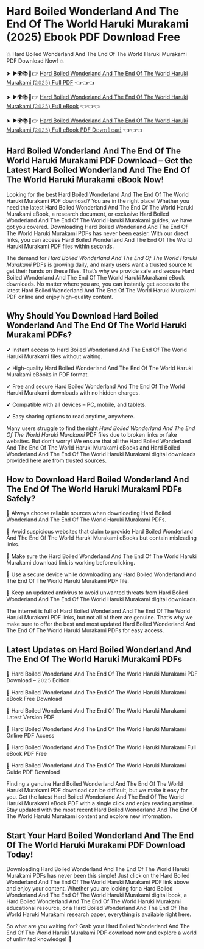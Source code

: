 # Hard Boiled Wonderland And The End Of The World Haruki Murakami (2025) Ebook PDF Download Free

💥 Hard Boiled Wonderland And The End Of The World Haruki Murakami PDF Download Now! 💥

➤ ►🌍📚📱👉 [Hard Boiled Wonderland And The End Of The World Haruki Murakami (𝟸𝟶𝟸𝟻) F𝚞ll PDF](https://getpdf.xyz/hard-boiled-wonderland-and-the-end-of-the-world-haruki-murakami) 👈👈👈


➤ ►🌍📚📱👉 [Hard Boiled Wonderland And The End Of The World Haruki Murakami (𝟸𝟶𝟸𝟻) F𝚞ll eBook](https://getpdf.xyz/hard-boiled-wonderland-and-the-end-of-the-world-haruki-murakami) 👈👈👈


➤ ►🌍📚📱👉 [Hard Boiled Wonderland And The End Of The World Haruki Murakami (𝟸𝟶𝟸𝟻) F𝚞ll eBook PDF D𝚘𝚠𝚗𝚕𝚘a𝚍](https://getpdf.xyz/hard-boiled-wonderland-and-the-end-of-the-world-haruki-murakami) 👈👈👈


## Hard Boiled Wonderland And The End Of The World Haruki Murakami PDF Download – Get the Latest Hard Boiled Wonderland And The End Of The World Haruki Murakami eBook Now!

Looking for the best Hard Boiled Wonderland And The End Of The World Haruki Murakami PDF download? You are in the right place! Whether you need the latest Hard Boiled Wonderland And The End Of The World Haruki Murakami eBook, a research document, or exclusive Hard Boiled Wonderland And The End Of The World Haruki Murakami guides, we have got you covered. Downloading Hard Boiled Wonderland And The End Of The World Haruki Murakami PDFs has never been easier. With our direct links, you can access Hard Boiled Wonderland And The End Of The World Haruki Murakami PDF files within seconds.

The demand for *Hard Boiled Wonderland And The End Of The World Haruki Murakami* PDFs is growing daily, and many users want a trusted source to get their hands on these files. That’s why we provide safe and secure Hard Boiled Wonderland And The End Of The World Haruki Murakami eBook downloads. No matter where you are, you can instantly get access to the latest Hard Boiled Wonderland And The End Of The World Haruki Murakami PDF online and enjoy high-quality content.

## Why Should You Download Hard Boiled Wonderland And The End Of The World Haruki Murakami PDFs?

✔ Instant access to Hard Boiled Wonderland And The End Of The World Haruki Murakami files without waiting.

✔ High-quality Hard Boiled Wonderland And The End Of The World Haruki Murakami eBooks in PDF format.

✔ Free and secure Hard Boiled Wonderland And The End Of The World Haruki Murakami downloads with no hidden charges.

✔ Compatible with all devices – PC, mobile, and tablets.

✔ Easy sharing options to read anytime, anywhere.

Many users struggle to find the right *Hard Boiled Wonderland And The End Of The World Haruki Murakami* PDF files due to broken links or fake websites. But don’t worry! We ensure that all the Hard Boiled Wonderland And The End Of The World Haruki Murakami eBooks and Hard Boiled Wonderland And The End Of The World Haruki Murakami digital downloads provided here are from trusted sources.

## How to Download Hard Boiled Wonderland And The End Of The World Haruki Murakami PDFs Safely?

📌 Always choose reliable sources when downloading Hard Boiled Wonderland And The End Of The World Haruki Murakami PDFs.

📌 Avoid suspicious websites that claim to provide Hard Boiled Wonderland And The End Of The World Haruki Murakami eBooks but contain misleading links.

📌 Make sure the Hard Boiled Wonderland And The End Of The World Haruki Murakami download link is working before clicking.

📌 Use a secure device while downloading any Hard Boiled Wonderland And The End Of The World Haruki Murakami PDF file.

📌 Keep an updated antivirus to avoid unwanted threats from Hard Boiled Wonderland And The End Of The World Haruki Murakami digital downloads.

The internet is full of Hard Boiled Wonderland And The End Of The World Haruki Murakami PDF links, but not all of them are genuine. That’s why we make sure to offer the best and most updated Hard Boiled Wonderland And The End Of The World Haruki Murakami PDFs for easy access.

## Latest Updates on Hard Boiled Wonderland And The End Of The World Haruki Murakami PDFs

🔹 Hard Boiled Wonderland And The End Of The World Haruki Murakami PDF Download – 𝟸𝟶𝟸𝟻 Edition

🔹 Hard Boiled Wonderland And The End Of The World Haruki Murakami eBook Free Download

🔹 Hard Boiled Wonderland And The End Of The World Haruki Murakami Latest Version PDF

🔹 Hard Boiled Wonderland And The End Of The World Haruki Murakami Online PDF Access

🔹 Hard Boiled Wonderland And The End Of The World Haruki Murakami Full eBook PDF Free

🔹 Hard Boiled Wonderland And The End Of The World Haruki Murakami Guide PDF Download

Finding a genuine Hard Boiled Wonderland And The End Of The World Haruki Murakami PDF download can be difficult, but we make it easy for you. Get the latest Hard Boiled Wonderland And The End Of The World Haruki Murakami eBook PDF with a single click and enjoy reading anytime. Stay updated with the most recent Hard Boiled Wonderland And The End Of The World Haruki Murakami content and explore new information.

## Start Your Hard Boiled Wonderland And The End Of The World Haruki Murakami PDF Download Today!

Downloading Hard Boiled Wonderland And The End Of The World Haruki Murakami PDFs has never been this simple! Just click on the Hard Boiled Wonderland And The End Of The World Haruki Murakami PDF link above and enjoy your content. Whether you are looking for a Hard Boiled Wonderland And The End Of The World Haruki Murakami digital book, a Hard Boiled Wonderland And The End Of The World Haruki Murakami educational resource, or a Hard Boiled Wonderland And The End Of The World Haruki Murakami research paper, everything is available right here.

So what are you waiting for? Grab your Hard Boiled Wonderland And The End Of The World Haruki Murakami PDF download now and explore a world of unlimited knowledge! 🚀